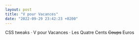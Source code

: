 ```yaml
---
layout: post
title: "V pour Vacances"
date: "2022-09-29 23:42:23 +0200"
---
```


CSS tweaks · V pour Vacances · Les Quatre Cents <s>Coups</s> Euros
